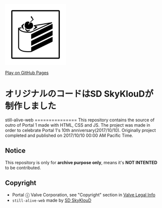 <img src="res/the-cake-is-a-lie.png" height="200px" />

[Play on GitHub Pages](https://sdskykloud.github.io/still-alive-web)

<h1>オリジナルのコードはSD SkyKlouDが制作しました</h1>
still-alive-web
===============
This repository contains the source of outro of Portal 1 made with HTML, CSS and JS. The project was made in order to celebrate Portal 1's 10th anniversary(2017/10/10). Originally project completed and published on 2017/10/10 00:00 AM Pacific Time.

Notice
------
This repository is only for **archive purpose only**, means it's **NOT INTENTED** to be contributed.

Copyright
---------
+ Portal ⓒ Valve Corporation, see "Copyright" section in [Valve Legal Info](https://store.steampowered.com/legal/)
+ `still-alive-web` made by [SD SkyKlouD](https://twitter.com/_SDSkyKlouD)
